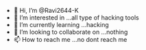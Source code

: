 - 👋 Hi, I’m @Ravi2644-K
- 👀 I’m interested in ...all type of hacking tools
- 🌱 I’m currently learning ...hacking
- 💞️ I’m looking to collaborate on ...nothing
- 📫 How to reach me ...no dont reach me

<!---
Ravi2644-K/Ravi2644-K is a ✨ special ✨ repository because its `README.md` (this file) appears on your GitHub profile.
You can click the Preview link to take a look at your changes.
--->
